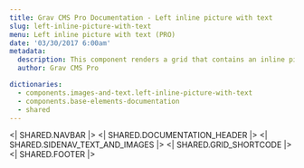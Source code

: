 ```yaml
---
title: Grav CMS Pro Documentation - Left inline picture with text
slug: left-inline-picture-with-text
menu: Left inline picture with text (PRO)
date: '03/30/2017 6:00am'
metadata:
  description: This component renders a grid that contains an inline picture placed on the left and a description text on the right
  author: Grav CMS Pro

dictionaries:
  - components.images-and-text.left-inline-picture-with-text
  - components.base-elements-documentation
  - shared
---
```


<| SHARED.NAVBAR |>
<| SHARED.DOCUMENTATION_HEADER |>
<| SHARED.SIDENAV_TEXT_AND_IMAGES |>
<| SHARED.GRID_SHORTCODE |>
<| SHARED.FOOTER |>
